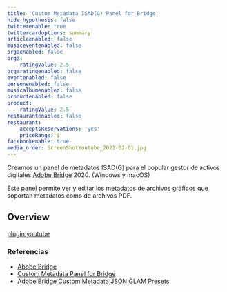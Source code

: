 ```yaml
---
title: 'Custom Metadata ISAD(G) Panel for Bridge'
hide_hypothesis: false
twitterenable: true
twittercardoptions: summary
articleenabled: false
musiceventenabled: false
orgaenabled: false
orga:
    ratingValue: 2.5
orgaratingenabled: false
eventenabled: false
personenabled: false
musicalbumenabled: false
productenabled: false
product:
    ratingValue: 2.5
restaurantenabled: false
restaurant:
    acceptsReservations: 'yes'
    priceRange: $
facebookenable: true
media_order: ScreenShotYoutube_2021-02-01.jpg
---
```


Creamos un panel de metadatos ISAD(G) para el popular gestor de activos digitales [Adobe Bridge](https://www.adobe.com/la/products/bridge.html) 2020. (Windows y macOS)

Este panel permite ver y editar los metadatos de archivos gráficos que soportan metadatos como de archivos PDF.

## Overview

[plugin:youtube](https://youtu.be/h_MMW1qADvA)


### Referencias

* [Abobe Bridge](https://www.adobe.com/la/products/bridge.html) 
* [Custom Metadata Panel for Bridge](https://github.com/adobe-dmeservices/custom-metadata)
* [Adobe Bridge Custom Metadata JSON GLAM Presets](https://github.com/MuseosAbiertos/Adobe-Bridge-Custom-Metadata-JSON-Presets) 

